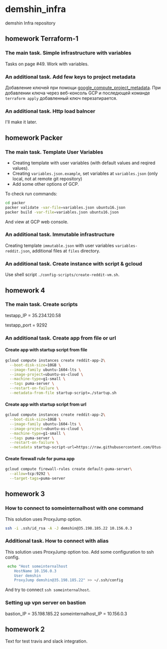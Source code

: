 # demshin_infra

demshin Infra repository

## homework Terraform-1

### The main task. Simple infrastructure with variables

Tasks on page #49. Work with variables.

### An additional task. Add few keys to project metadata

Добавление ключей при помощи [google_compute_project_metadata](https://www.terraform.io/docs/providers/google/r/compute_project_metadata.html).
При добавлении ключа через веб-консоль GCP и последющей команде `terraform apply` добавленный ключ перезатирается.

### An additional task. Http load balncer

I'll make it later.

## homework Packer

### The main task. Template User Variables

- Creating template with user variables (with default values and reqired values).
- Creating `variables.json.example`, set variables at `variables.json` (only local, not at remote git repository)
- Add some other options of GCP.

To check run commands:

```bash
cd packer
packer validate -var-file=variables.json ubuntu16.json
packer build -var-file=variables.json ubuntu16.json
```

And view at GCP web console.

### An additional task. Immutable infrastructure

Creating template `immutable.json` with user variables `variables-reddit.json`, additional files at `files` directory.

### An additional task. Create instance with script & gcloud

Use shell script `./config-scripts/create-reddit-vm.sh`.

## homework 4

### The main task. Create scripts

testapp_IP = 35.234.120.58

testapp_port = 9292

### An additional task. Create app from file or url

#### Create app with startup script from file

```bash
gcloud compute instances create reddit-app-2\
  --boot-disk-size=10GB \
  --image-family ubuntu-1604-lts \
  --image-project=ubuntu-os-cloud \
  --machine-type=g1-small \
  --tags puma-server \
  --restart-on-failure \
  --metadata-from-file startup-script=./startup.sh
```

#### Create app with startup script from url

```bash
gcloud compute instances create reddit-app-2\
  --boot-disk-size=10GB \
  --image-family ubuntu-1604-lts \
  --image-project=ubuntu-os-cloud \
  --machine-type=g1-small \
  --tags puma-server \
  --restart-on-failure \
  --metadata startup-script-url=https://raw.githubusercontent.com/Otus-DevOps-2018-05/demshin_infra/cloud-testapp/startup.sh
```

#### Create firewall rule for puma app

```bash
gcloud compute firewall-rules create default-puma-server\
  --allow=tcp:9292 \
  --target-tags=puma-server
```

## homework 3

### How to connect to someinternalhost with one command

This solution uses ProxyJump option.

```bash
ssh -i .ssh/id_rsa -A -J demshin@35.198.185.22 10.156.0.3
```

### Additional task. How to connect with alias

This solution uses ProxyJump option too.
Add some configuration to ssh config.

```bash
 echo "Host someinternalhost
    HostName 10.156.0.3
    User demshin
    ProxyJump demshin@35.198.185.22" >> ~/.ssh/config
```

And try to connect `ssh someinternalhost`.

### Setting up vpn server on bastion

bastion_IP = 35.198.185.22
someinternalhost_IP = 10.156.0.3

## homework 2

Text for test travis and slack integration.
